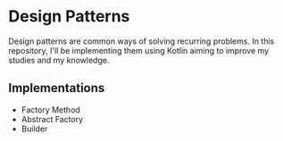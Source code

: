 # Design Patterns
Design patterns are common ways of solving recurring problems. In this repository, I'll be implementing them using Kotlin aiming to improve my studies and my knowledge.

## Implementations
- Factory Method
- Abstract Factory
- Builder